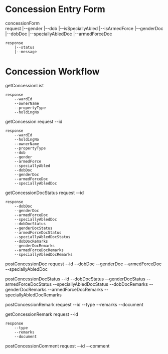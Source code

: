 <!-----------------------------------------------------------------
// Author      : R U Bharti
// Date        : 16th Nov., 2022  01:30 PM
// Project     : JUIDCO
// Component   : ConcessionFormApiReq
// Description : Concession entry form API requirements
------------------------------------------------------------------>
 
Concession Entry Form
========================================
concessionForm   
    request
        |--gender
        |--dob
        |--isSpeciallyAbled
        |--isArmedForce
        |--genderDoc
        |--dobDoc
        |--speciallyAbledDoc
        |--armedForceDoc
    
    response
        |--status
        |--message



Concession Workflow
=============================================

getConcessionList
    <!-- request
        --id -->

    response
        --wardId
        --ownerName
        --propertyType
        --holdingNo

getConcession
    request
        --id

    response
        --wardId
        --holdingNo
        --ownerName
        --propertyType
        --dob
        --gender
        --armedForce
        --speciallyAbled
        --dobDoc
        --genderDoc
        --armedForceDoc
        --speciallyAbledDoc


<!-- Note : All below status must be pending in default -->

getConcessionDocStatus
    request
        --id

    response
        --dobDoc
        --genderDoc
        --armedForceDoc
        --speciallyAbledDoc
        --dobDocStatus
        --genderDocStatus
        --armedForceDocStatus
        --speciallyAbledDocStatus
        --dobDocRemarks
        --genderDocRemarks
        --armedForceDocRemarks
        --speciallyAbledDocRemarks

postConcessionDoc
    request
        --id
        --dobDoc
        --genderDoc
        --armedForceDoc
        --speciallyAbledDoc
        

postConcessionDocStatus
    --id
    --dobDocStatus
    --genderDocStatus
    --armedForceDocStatus
    --speciallyAbledDocStatus
    --dobDocRemarks
    --genderDocRemarks
    --armedForceDocRemarks
    --speciallyAbledDocRemarks

postConcessionRemark
    request
      --id
      --type
      --remarks
      --document
      
getConcessionRemark
    request
        --id
    
    response
        --type
        --remarks
        --document

postConcessionComment
    request
        --id
        --comment